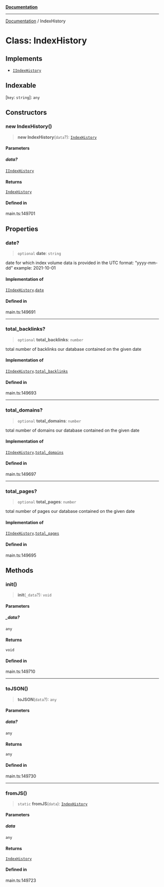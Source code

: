 [**Documentation**](../README.md)

***

[Documentation](../README.md) / IndexHistory

# Class: IndexHistory

## Implements

- [`IIndexHistory`](../interfaces/IIndexHistory.md)

## Indexable

 \[`key`: `string`\]: `any`

## Constructors

### new IndexHistory()

> **new IndexHistory**(`data`?): [`IndexHistory`](IndexHistory.md)

#### Parameters

##### data?

[`IIndexHistory`](../interfaces/IIndexHistory.md)

#### Returns

[`IndexHistory`](IndexHistory.md)

#### Defined in

main.ts:149701

## Properties

### date?

> `optional` **date**: `string`

date for which index volume data is provided
in the UTC format: “yyyy-mm-dd”
example:
2021-10-01

#### Implementation of

[`IIndexHistory`](../interfaces/IIndexHistory.md).[`date`](../interfaces/IIndexHistory.md#date)

#### Defined in

main.ts:149691

***

### total\_backlinks?

> `optional` **total\_backlinks**: `number`

total number of backlinks our database contained on the given date

#### Implementation of

[`IIndexHistory`](../interfaces/IIndexHistory.md).[`total_backlinks`](../interfaces/IIndexHistory.md#total_backlinks)

#### Defined in

main.ts:149693

***

### total\_domains?

> `optional` **total\_domains**: `number`

total number of domains our database contained on the given date

#### Implementation of

[`IIndexHistory`](../interfaces/IIndexHistory.md).[`total_domains`](../interfaces/IIndexHistory.md#total_domains)

#### Defined in

main.ts:149697

***

### total\_pages?

> `optional` **total\_pages**: `number`

total number of pages our database contained on the given date

#### Implementation of

[`IIndexHistory`](../interfaces/IIndexHistory.md).[`total_pages`](../interfaces/IIndexHistory.md#total_pages)

#### Defined in

main.ts:149695

## Methods

### init()

> **init**(`_data`?): `void`

#### Parameters

##### \_data?

`any`

#### Returns

`void`

#### Defined in

main.ts:149710

***

### toJSON()

> **toJSON**(`data`?): `any`

#### Parameters

##### data?

`any`

#### Returns

`any`

#### Defined in

main.ts:149730

***

### fromJS()

> `static` **fromJS**(`data`): [`IndexHistory`](IndexHistory.md)

#### Parameters

##### data

`any`

#### Returns

[`IndexHistory`](IndexHistory.md)

#### Defined in

main.ts:149723
